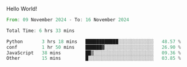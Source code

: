 Hello World!

<!--START_SECTION:waka-->

```rust
From: 09 November 2024 - To: 16 November 2024

Total Time: 6 hrs 33 mins

Python       3 hrs 18 mins   ████████████░░░░░░░░░░░░░   48.57 %
conf         1 hr 50 mins    ██████▓░░░░░░░░░░░░░░░░░░   26.90 %
JavaScript   38 mins         ██▒░░░░░░░░░░░░░░░░░░░░░░   09.36 %
Other        15 mins         █░░░░░░░░░░░░░░░░░░░░░░░░   03.85 %
```

<!--END_SECTION:waka-->
